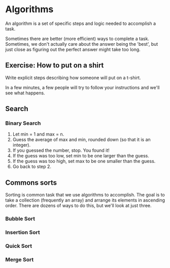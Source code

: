 # Algorithms

An algorithm is a set of specific steps and logic needed to accomplish a task.

Sometimes there are better (more efficient) ways to complete a task. Sometimes, we don't actually care about the answer being the 'best', but just close as figuring out the perfect answer might take too long.

## Exercise: How to put on a shirt

Write explicit steps describing how someone will put on a t-shirt.

In a few minutes, a few people will try to follow your instructions and we'll see what happens.

## Search

### Binary Search

1. Let min = 1 and max = n.
1. Guess the average of max and min, rounded down (so that it is an integer).
1. If you guessed the number, stop. You found it!
1. If the guess was too low, set min to be one larger than the guess.
1. If the guess was too high, set max to be one smaller than the guess.
1. Go back to step 2.

## Commons sorts

Sorting is common task that we use algorithms to accomplish. The goal is to take a collection (frequently an array) and arrange its elements in ascending order. There are dozens of ways to do this, but we'll look at just three.

### Bubble Sort

### Insertion Sort

### Quick Sort

### Merge Sort
